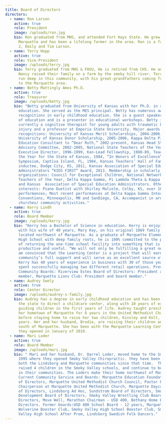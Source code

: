 ```yaml
---
title: Board of Directors
directors:
  - name: Ron Larson
    active: true
    role: President
    image: /uploads/ron.jpg
    bio: Ron graduated from MHS, and attended Fort Hays State. He grew up in
      Marquette and has been a lifelong farmer in the area. Ron is a father of
      2, Emily and Tim Larson.
  - name: Terry Hopp
    active: true
    role: Vice-President
    image: /uploads/terry.jpg
    bio: Terry graduated from MHS & FHSU, He is retired from CHS. He and his wife
      Nancy raised their family on a farm by the smoky hill river. Terry's roots
      run deep in this community, with his great-grandfathers coming from Sweden
      to the Marquette area.
  - name: Betty Mattingly Amos Ph.D.
    active: true
    role: Treasurer
    image: /uploads/betty.jpg
    bio: "Betty graduated from University of Kansas with her Ph.D. in special
      education. She served as the MES principal. Betty has numerous awards and
      recognitions in early childhood education. She is a guest speaker in areas
      of education and is a presenter in educational workshops. Betty is
      currently a cognitive therapist for young adults with traumatic brain
      injury and a professor at Emporia State University. Major awards and
      recognitions: University of Kansas Merit Scholarships, 2004-2006,
      University of Kansas Donor Scholarship, 2005-2006, Kappa Delta Pi Special
      Education Consultant to “Dear Ruth,” 2002-present, Kansas Head Start
      Advisory Committee, 2002-2005, National State Teachers of the Year,
      Executive Director, 1996-1999, Kan-Lead Fellowship, 1988-89, Teacher of
      the Year for the State of Kansas, 1984, “In Honors of Excellence”
      Symposium, Captiva Island, FL, 1984, Kansas Teachers’ Hall of Fame
      inductee, Dodge City, KS, 2011, Kansas Association of Special Education
      Administrators “KIDS FIRST” Award, 2013. Membership in scholarly
      organizations: Council for Exceptional Children, National Network of State
      Teachers of the Year, Delta Kappa Gamma, Pi Lambda Theta & Kappa Delta Pi,
      and Kansas  Association of Special Education Administrators. Other
      interests: Piano Duetist with Shirley Malcolm, Colby, KS, over 165
      performances; Most recent performances at Delta Kappa Gamma International
      Conventions, Minneapolis, MN and SanDiego, CA, Accompanist in area
      churches/ community activities."
  - name: Kerry Lindh
    active: true
    role: Board Member
    image: /uploads/kerry.jpg
    bio: "Kerry has a Bachelor of Science in education. Kerry is enjoying retirement
      with his wife of 40 years, Mary Kay, on his original 1869 family homestead
      located northwest of Marquette. As a graduate of Marquette Elementary and
      High School with deep family roots, he is 100% committed to the prospect
      of returning the one-time school facility into something that is
      productive and useful. “We will not only be fulfilling a great need but I
      am convinced that the Learning Center is a project that will earn the
      community’s full support and will serve as an excellent source of pride.”
      Kerry has 40 years of experience in business with 30 of those years being
      spent successfully managing two different retail operations. Previous
      Community Boards: Riverview Estes Board of Directors: President and board
      member, Marquette Lions Club: President and board member."
  - name: Audrey Seely
    active: true
    role: Center Director
    image: /uploads/audrey-s-family.jpg
    bio: Audrey has a degree in early childhood education and has been certified by
      the state to direct a childcare center, along with 10 years of experience
      guiding children in the first years of life. Audrey taught preschool in
      her hometown of Marquette for 6 years in the United Methodist Church
      before staying home to raise her two children, Kinsley and Kolt, for 3
      years. Her and her husband, Brodie, are raising their children on a farm
      south of Marquette. She has been with the Marquette Learning Center since
      they opened in January of 2019.
  - name: Mari Loder
    active: true
    role: Board Member
    image: /uploads/mari.jpg
    bio: " Mari and her husband, Dr. Darrel Loder, moved home to the Smoky Valley in
      1995 where they opened Smoky Valley Chiropractic. they have been active in
      both the Lindsborg and Marquette communities since that time.  They have
      raised 4 children in the Smoky Valley schools, and continue to be involved
      in their communities. The Loders make their home northwest of Marquette.
      Current Community Service and Boards: Marquette Education Foundation Board
      of Directors, Marquette United Methodist Church Council, Pastor Parish
      Chairperson at Marquette United Methodist Church, Marquette Daycare Board
      of Directors, Lindsborg Ad Hoc, Sundstrom Board of Directors, Smoky Valley
      Development Board of Directors, Smoky Valley Wrestling Club Board of
      Directors, Move Well, Marathon Chairman - USD 400, Bethany Home Board of
      Directors. Former boards:USD 400 School Board - 12 years, Marquette
      Wolverine Booster Club, Smoky Valley High School Booster Club, Smoky
      Valley High School After Prom, Lindsborg Swedish Folk Dancers."
---
```

